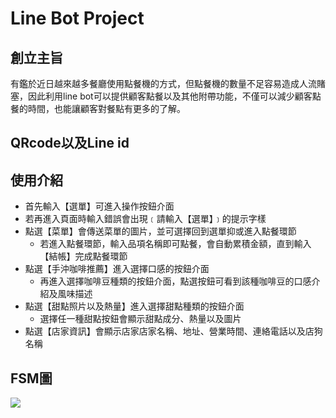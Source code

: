 # Line Bot Project

## 創立主旨
有鑑於近日越來越多餐廳使用點餐機的方式，但點餐機的數量不足容易造成人流賭塞，因此利用line bot可以提供顧客點餐以及其他附帶功能，不僅可以減少顧客點餐的時間，也能讓顧客對餐點有更多的了解。

## QRcode以及Line id

## 使用介紹
- 首先輸入【選單】可進入操作按鈕介面
- 若再進入頁面時輸入錯誤會出現﹝請輸入【選單】﹞的提示字樣
- 點選【菜單】會傳送菜單的圖片，並可選擇回到選單抑或進入點餐環節
  - 若進入點餐環節，輸入品項名稱即可點餐，會自動累積金額，直到輸入【結帳】完成點餐環節
- 點選【手沖咖啡推薦】進入選擇口感的按鈕介面
  - 再進入選擇咖啡豆種類的按鈕介面，點選按鈕可看到該種咖啡豆的口感介紹及風味描述
- 點選【甜點照片以及熱量】進入選擇甜點種類的按鈕介面
  - 選擇任一種甜點按鈕會顯示甜點成分、熱量以及圖片
- 點選【店家資訊】會顯示店家店家名稱、地址、營業時間、連絡電話以及店狗名稱

## FSM圖
![](https://i.imgur.com/zEHiCcn.png)
